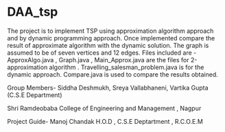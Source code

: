 # DAA_tsp
The project is to implement TSP using approximation algorithm approach and by dynamic programming approach. Once implemented compare the result of approximate algorithm  with the dynamic solution.
The graph is assumed to be of seven vertices and 12 edges.
Files included are - 
ApproxAlgo.java , Graph.java , Main_Approx.java are the files for 2-approximation algorithm .
Travelling_salesman_problem.java is for the dynamic approach.
Compare.java is used to compare the results obtained.

Group Members-
Siddha Deshmukh,
Sreya Vallabhaneni,
Vartika Gupta
(C.S.E Department)

Shri Ramdeobaba College of Engineering and Management , Nagpur

Project Guide-
Manoj Chandak
H.O.D , 
C.S.E Deptartment , 
R.C.O.E.M

